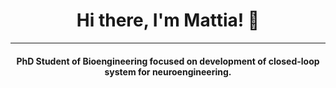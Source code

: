 <h1 align="center">Hi there, I'm Mattia! 👋</h1>
<p align="center">
  
<hr/>
<h4 align="center">PhD Student of Bioengineering focused on development of closed-loop system for neuroengineering.</h4>
<br>



<!--### Programming languages
<p align="left"> 
  &emsp;
  <a href="https://fr.mathworks.com/products/matlab.html" target="_blank"> 
    <img alt="Matlab" src="https://img.shields.io/badge/Matlab-orange.svg?logo=matlab&logoColor=white">
  </a>
  &emsp;
  <a href="https://www.mathworks.com/products/simulink.html" target="_blank">
    <img alt="Simulink" src="https://img.shields.io/badge/Simulink-orange.svg?logo=simulink&logoColor=white">
  </a>
  &emsp;
  <a href="https://www.r-project.org/" target="_blank">
    <img alt="R" src="https://img.shields.io/badge/R-%23276DC3.svg?style=flat&logo=r&logoColor=white">
  </a>
</p>

<!--
**MattiaDif/MattiaDif** is a ✨ _special_ ✨ repository because its `README.md` (this file) appears on your GitHub profile.

Here are some ideas to get you started:

- 🔭 I’m currently working on ...
- 🌱 I’m currently learning ...
- 👯 I’m looking to collaborate on ...
- 🤔 I’m looking for help with ...
- 💬 Ask me about ...
- 📫 How to reach me: ...
- 😄 Pronouns: ...
- ⚡ Fun fact: ...
-->
